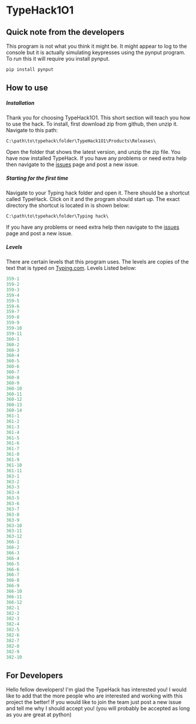 # TypeHack1O1

## Quick note from the developers

This program is not what you think it might be. It might appear to log to the console but it is actually simulating keypresses using the pynput program. To run this it will require you install pynput.
```python
pip install pynput
```

## How to use

##### Installation

Thank you for choosing TypeHack1O1. This short section will teach you how to use the hack. To install, first download zip from github, then unzip it. Navigate to this path:
```
C:\path\to\typehack\folder\TypeHack1O1\Products\Releases\
```
Open the folder that shows the latest version, and unzip the zip file. You have now installed TypeHack.
If you have any problems or need extra help then navigate to the [issues](https://github.com/S-W-dev/TypeHack1O1/issues) page and post a new issue.

##### Starting for the first time

Navigate to your Typing hack folder and open it. There should be a shortcut called TypeHack. Click on it and the program should start up. The exact directory the shortcut is located in is shown below:
```
C:\path\to\typehack\folder\Typing hack\
```
If you have any problems or need extra help then navigate to the [issues](https://github.com/S-W-dev/TypeHack1O1/issues) page and post a new issue.

##### Levels

There are certain levels that this program uses. The levels are copies of the text that is typed on [Typing.com](https://typing.com/). Levels Listed below:
```python
359-1
359-2
359-3
359-4
359-5
359-6
359-7
359-8
359-9
359-10
359-11
360-1
360-2
360-3
360-4
360-5
360-6
360-7
360-8
360-9
360-10
360-11
360-12
360-13
360-14
361-1
361-2
361-3
361-4
361-5
361-6
361-7
361-8
361-9
361-10
361-11
363-1
363-2
363-3
363-4
363-5
363-6
363-7
363-8
363-9
363-10
363-11
363-12
366-1
366-2
366-3
366-4
366-5
366-6
366-7
366-8
366-9
366-10
366-11
366-12
382-1
382-2
382-3
382-4
382-5
382-6
382-7
382-8
382-9
382-10
```

## For Developers

Hello fellow developers! I'm glad the TypeHack has interested you! I would like to add that the more people who are interested and working with this project the better! If you would like to join the team just post a new issue and tell me why I should accept you! (you will probably be accepted as long as you are great at python)
